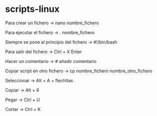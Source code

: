 # scripts-linux

Para crear un fichero → nano nombre_fichero

Para ejecutar el fichero → . nombre_fichero

Siempre se pone al principio del fichero → #!/bin/bash

Para salir del fichero → Ctrl + X Enter

Hacer un comentario → # añadir comentario

Copiar script en otro fichero → cp nombre_fichero nombre_otro_fichero

Seleccionar  → Alt + A + flechitas

Copiar → Alt + 6 

Pegar → Ctrl + U

Cortar → Ctrl + K
